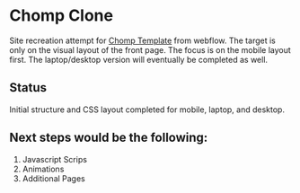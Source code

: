 # Chomp Clone
Site recreation attempt for [Chomp Template](https://chomp.webflow.io/) from webflow. The target is only on the visual layout of the front page. The focus is on the mobile layout first. The laptop/desktop version will eventually be completed as well.

## Status
Initial structure and CSS layout completed for mobile, laptop, and desktop.

## Next steps would be the following:
1. Javascript Scrips
2. Animations
3. Additional Pages
